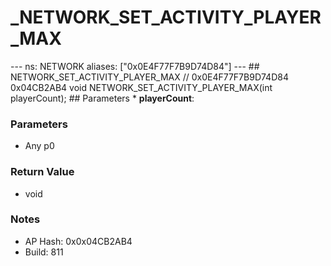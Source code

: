 # _NETWORK_SET_ACTIVITY_PLAYER_MAX

--- ns: NETWORK aliases: ["0x0E4F77F7B9D74D84"] --- ## NETWORK_SET_ACTIVITY_PLAYER_MAX  // 0x0E4F77F7B9D74D84 0x04CB2AB4 void NETWORK_SET_ACTIVITY_PLAYER_MAX(int playerCount);   ## Parameters * **playerCount**:

### Parameters
* Any p0

### Return Value
* void

### Notes
* AP Hash: 0x0x04CB2AB4
* Build: 811

